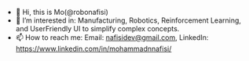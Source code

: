 - 👋 Hi, this is Mo(@robonafisi)
- 👀 I’m interested in: Manufacturing, Robotics, Reinforcement Learning, and UserFriendly UI to simplify complex concepts.
- 📫 How to reach me: Email: nafisidev@gmail.com, LinkedIn: https://www.linkedin.com/in/mohammadnnafisi/


